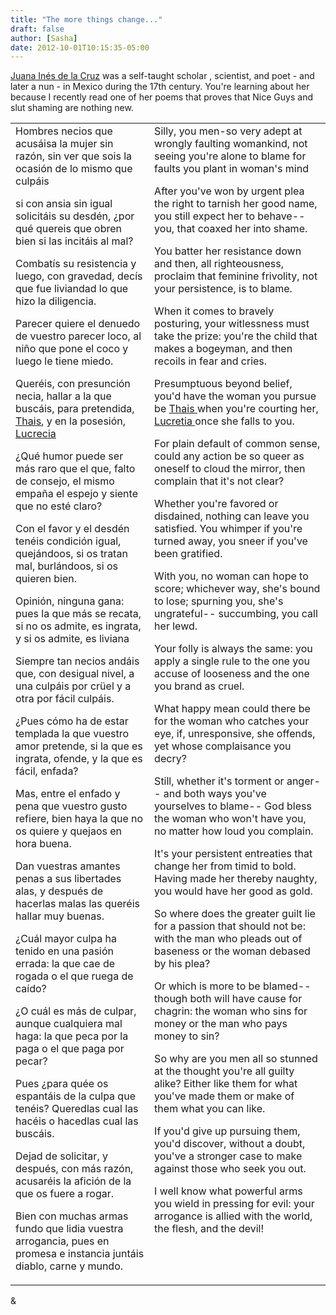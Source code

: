 ```yaml
---
title: "The more things change..."
draft: false
author: [Sasha]
date: 2012-10-01T10:15:35-05:00
---
```


[Juana In&eacute;s de la Cruz](http://en.wikipedia.org/wiki/Juana_In%C3%A9s_de_la_Cruz) was a self-taught scholar , scientist, and poet - and later a nun - in Mexico during the 17th century. You're learning about her because I recently read one of her poems that proves that Nice Guys and slut shaming are nothing new.
<table border="0" cellspacing="4" cellpadding="4"><tbody><tr><td valign="top">Hombres necios que acus&aacute;isa
la mujer sin raz&oacute;n,
sin ver que sois la ocasi&oacute;n
de lo mismo que culp&aacute;is


si con ansia sin igual
solicit&aacute;is su desd&eacute;n,
&iquest;por qu&eacute; quereis que obren bien
si las incit&aacute;is al mal?


Combat&iacute;s su resistencia
y luego, con gravedad,
dec&iacute;s que fue liviandad
lo que hizo la diligencia.


Parecer quiere el denuedo
de vuestro parecer loco,
al ni&ntilde;o que pone el coco
y luego le tiene miedo.


Quer&eacute;is, con presunci&oacute;n necia,
hallar a la que busc&aacute;is,
para pretendida, [Thais](http://en.wikipedia.org/wiki/Tha%C3%AFs),
y en la posesi&oacute;n, [Lucrecia](http://en.wikipedia.org/wiki/Lucretia#The_theme_in_literature_and_music)


&iquest;Qu&eacute; humor puede ser m&aacute;s raro
que el que, falto de consejo,
el mismo empa&ntilde;a el espejo
y siente que no est&eacute; claro?


Con el favor y el desd&eacute;n
ten&eacute;is condici&oacute;n igual,
quej&aacute;ndoos, si os tratan mal,
burl&aacute;ndoos, si os quieren bien.


Opini&oacute;n, ninguna gana:
pues la que m&aacute;s se recata,
si no os admite, es ingrata,
y si os admite, es liviana


Siempre tan necios and&aacute;is
que, con desigual nivel,
a una culp&aacute;is por cr&uuml;el
y a otra por f&aacute;cil culp&aacute;is.


&iquest;Pues c&oacute;mo ha de estar templada
la que vuestro amor pretende,
si la que es ingrata, ofende,
y la que es f&aacute;cil, enfada?


Mas, entre el enfado y pena
que vuestro gusto refiere,
bien haya la que no os quiere
y quejaos en hora buena.


Dan vuestras amantes penas
a sus libertades alas,
y despu&eacute;s de hacerlas malas
las quer&eacute;is hallar muy buenas.


&iquest;Cu&aacute;l mayor culpa ha tenido
en una pasi&oacute;n errada:
la que cae de rogada
o el que ruega de ca&iacute;do?


&iquest;O cu&aacute;l es m&aacute;s de culpar,
aunque cualquiera mal haga:
la que peca por la paga
o el que paga por pecar?


Pues &iquest;para qu&eacute;e os espant&aacute;is
de la culpa que ten&eacute;is?
Queredlas cual las hac&eacute;is
o hacedlas cual las busc&aacute;is.


Dejad de solicitar,
y despu&eacute;s, con m&aacute;s raz&oacute;n,
acusar&eacute;is la afici&oacute;n
de la que os fuere a rogar.


Bien con muchas armas fundo
que lidia vuestra arrogancia,
pues en promesa e instancia
junt&aacute;is diablo, carne y mundo.</td>
<td valign="top">Silly, you men-so very adept
at wrongly faulting womankind,
not seeing you're alone to blame
for faults you plant in woman's mind


After you've won by urgent plea
the right to tarnish her good name,
you still expect her to behave--
you, that coaxed her into shame.


You batter her resistance down
and then, all righteousness, proclaim
that feminine frivolity,
not your persistence, is to blame.


When it comes to bravely posturing,
your witlessness must take the prize:
you're the child that makes a bogeyman,
and then recoils in fear and cries.


Presumptuous beyond belief,
you'd have the woman you pursue
be [Thais ](http://en.wikipedia.org/wiki/Tha%C3%AFs)when you're courting her,
[Lucretia ](http://en.wikipedia.org/wiki/Lucretia#The_theme_in_literature_and_music)once she falls to you.


For plain default of common sense,
could any action be so queer
as oneself to cloud the mirror,
then complain that it's not clear?


Whether you're favored or disdained,
nothing can leave you satisfied.
You whimper if you're turned away,
you sneer if you've been gratified.


With you, no woman can hope to score;
whichever way, she's bound to lose;
spurning you, she's ungrateful--
succumbing, you call her lewd.


Your folly is always the same:
you apply a single rule
to the one you accuse of looseness
and the one you brand as cruel.


What happy mean could there be
for the woman who catches your eye,
if, unresponsive, she offends,
yet whose complaisance you decry?


Still, whether it's torment or anger--
and both ways you've yourselves to blame--
God bless the woman who won't have you,
no matter how loud you complain.


It's your persistent entreaties
that change her from timid to bold.
Having made her thereby naughty,
you would have her good as gold.


So where does the greater guilt lie
for a passion that should not be:
with the man who pleads out of baseness
or the woman debased by his plea?


Or which is more to be blamed--
though both will have cause for chagrin:
the woman who sins for money
or the man who pays money to sin?


So why are you men all so stunned
at the thought you're all guilty alike?
Either like them for what you've made them
or make of them what you can like.


If you'd give up pursuing them,
you'd discover, without a doubt,
you've a stronger case to make
against those who seek you out.


I well know what powerful arms
you wield in pressing for evil:
your arrogance is allied
with the world, the flesh, and the devil!</td>
</tr></tbody></table>
& 